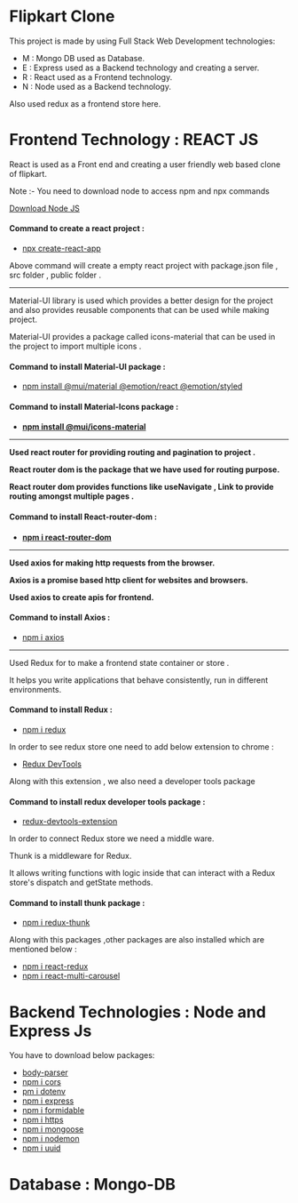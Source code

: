 <h1>Flipkart Clone</h1>
<p>This project is made by using Full Stack Web Development technologies: </p>
<ul>
  <li>M : Mongo DB used as Database.</li>
  <li>E : Express used as a Backend technology and creating a server.</li>
  <li>R : React used as a Frontend technology.</li>
  <li>N : Node used as a Backend technology.</li>
</ul>
<p>Also used redux as a frontend store here. </p>
<h1>Frontend Technology : REACT JS</h1>
<p> React is used as a Front end and creating a user friendly web based clone of flipkart.</p>
<p>Note :- You need to download node to access npm and npx commands</p>
<p><a href="https://nodejs.org/en/download">Download Node JS</a></p>
<h4>Command to create a react project :</h4>
<ul><li><a href="https://legacy.reactjs.org/docs/create-a-new-react-app.html">npx create-react-app</a></li></ul>
<p>Above command will create a empty react project with package.json file ,  src folder , public folder . </p>
<hr/>
<p> Material-UI library is used which provides a better design for the project and also provides reusable components that can be used while making project.</p>
<p>Material-UI provides a package called icons-material that can be used in the project to import multiple icons .</>
  <h4>Command to install Material-UI package :</h4>
  <ul><li><a href="https://mui.com/">npm install @mui/material @emotion/react @emotion/styled</a></li></ul>
  <h4>Command to install Material-Icons package :<h4>
  <ul><li><a href="https://mui.com/material-ui/material-icons/">npm install @mui/icons-material</a></li></ul>
<hr/>
  <p>Used react router for providing routing and pagination to project . </p>
  <p>React router dom is the package that we have used for routing purpose.</p>
  <p>React router dom provides functions like useNavigate , Link to provide routing amongst multiple pages .</p>
  <h4>Command to install React-router-dom :<h4>
    <ul><li><a href="https://www.npmjs.com/package/react-router-dom">npm i react-router-dom</a></li></ul>
<hr/>
    <p>Used axios for making http requests from the browser.</p>
    <p>Axios is a promise based http client for websites and browsers. </p>
    <p>Used axios to create apis for frontend.</p>
    <h4>Command to install Axios :</h4>
    <ul><li><a href="https://axios-http.com/docs/intro">npm i axios</a></li></ul>
 <hr/>
    <p>Used Redux for to make a frontend state container or store .</p>
    <p>It helps you write applications that behave consistently, run in different environments.</p>
    <h4>Command to install Redux : </h4>
    <ul><li><a href="https://www.npmjs.com/package/redux">npm i redux</a></li></ul>
    <p>In order to see redux  store one need to add below extension to chrome : </p>
<ul><li><a href="https://chrome.google.com/webstore/detail/redux-devtools/lmhkpmbekcpmknklioeibfkpmmfibljd">Redux DevTools</a></li></ul>
    <p>Along with this extension , we also need a developer tools package <p>
    <h4>Command to install redux developer tools package :</h4>
    <ul><li><a href="https://www.npmjs.com/package/@redux-devtools/extension">redux-devtools-extension</a></li></ul>
    <p>In order to connect Redux store we need a middle ware.</p>
    <p>Thunk is a middleware for Redux.</p>
    <p>It allows writing functions with logic inside that can interact with a Redux store's dispatch and getState methods.</p>
    <h4>Command to install thunk package : </h4>
    <ul><li><a href="https://www.npmjs.com/package/redux-thunk">npm i redux-thunk</a></li></ul>
    <p>Along with this packages ,other packages are also installed which are mentioned below :</p>
    <ul><li><a href="https://www.npmjs.com/package/react-redux">npm i react-redux</a></li>
    <li><a href="https://www.npmjs.com/package/react-multi-carousel">npm i react-multi-carousel</a></li></ul>
    <h1>Backend Technologies : Node and Express Js</h1>
    <p>You have to  download below packages:</p>
    <ul>
      <li><a href="https://www.npmjs.com/package/body-parser">body-parser</a></li>
      <li><a href="https://www.npmjs.com/package/cors">npm i cors</a></li>
      <li><a href="https://www.npmjs.com/package/dotenv">pm i dotenv</a></li>
      <li><a href="https://www.npmjs.com/package/express">npm i express</a></li>
      <li><a href="https://www.npmjs.com/package/formidable">npm i formidable</a></li>
      <li><a href="https://www.npmjs.com/package/https">npm i https</a></li>
      <li><a href="https://www.npmjs.com/package/mongoose">npm i mongoose</a></li>
      <li><a href="https://www.npmjs.com/package/nodemon">npm i nodemon</a></li>
      <li><a href="https://www.npmjs.com/package/uuid">npm i uuid</a></li>
    </ul>
    <h1>Database : Mongo-DB</h1>
    
